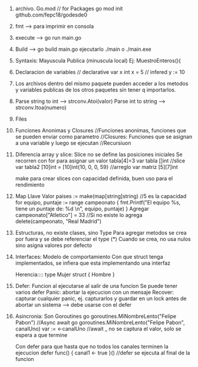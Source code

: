 1. archivo. Go.mod // for Packages
   go mod init github.com/fepc18/godesde0

2. fmt --> para imprimir en consola

3. execute --> go run main.go

4. Build --> go build main.go
   ejecutarlo ./main o ./main.exe

5. Syntaxis: Mayuscula Publica (minuscula local)
   Ej: MuestroEnteros(){
6. Declaracion de variables
   // declarative
   var x int
   x = 5
   // infered
   y := 10

7. Los archivos dentro del mismo paquete pueden acceder a los metodos y variables publicas de los otros paquetes sin tener q importarlos.

8. Parse string to int --> strconv.Atoi(valor)
   Parse int to string --> strconv.Itoa(numero)

9. Files

10. Funciones Anonimas y Closures
    //Funciones anonimas, funciones que se pueden enviar como parametro
    //Closures: Funciones que se asignan a una variable y luego se ejecutan
    //Recursiuon

11. Diferencia array y slice: Slice no se define las posiciones iniciales
    Se recorren con for
    para asignar un valor
    tabla[4]=3
    var tabla []int //slice
    var tabla2 [10]int = [10]int{10, 0, 0, 59} //arreglo
    var matriz [5][7]int

    make para crear slices con capacidad definida, buen uso para el rendimiento

12. Map
    Llave Valor
    paises := make(map[string]string) //5 es la capacidad
    for equipo, puntaje := range campeonato {
		fmt.Printf("El equipo %s, tiene un puntaje de: %d \n", equipo, puntaje)
	}
   Agregar campeonato["Atletico"] = 33 //Si no existe lo agrega
   delete(campeonato, "Real Madrid")

13. Estructuras, no existe clases, sino Type
    Para agregar metodos se crea por fuera y se debe referenciar el type (*)
    Cuando se crea, no usa nulos sino asigna valores por defecto

14. Interfaces: Modelo de comportamiento 
    Con que struct tenga implementados, se infiera que esta implementando una interfaz

    Herencia::::
    type Mujer struct {
         Hombre
   }
15. Defer: Funcion al ejecutarse al salir de una funcion
    Se puede tener varios defer
    Panic:   abortar la ejecucion con un mensaje
    Recover: capturar cualquier panic, ej. capturarlos y guardar en un lock antes   de   abortar un sistema --> debe usarse con el defer

16. Asincronia: Son Goroutines
    go goroutines.MiNombreLento("Felipe Pabon")
    //Async await
    go goroutines.MiNombreLento("Felipe Pabon", canalUno)
 	 var := <-canalUno //await _ no se captura el valor, solo se espera a que termine

    Con defer para que hasta que no todos los canales terminen la ejecucion
    defer func() { canal1 <- true }() //defer se ejecuta al final de la funcion
